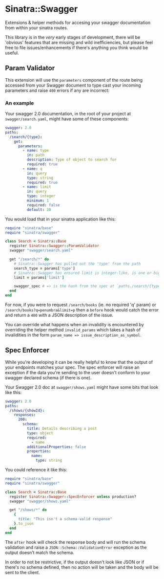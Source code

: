 # Sinatra::Swagger

Extensions & helper methods for accesing your swagger documentation from within your sinatra routes.

This library is in the *very* early stages of development, there will be 'obvious' features that are missing and wild inefficiencies, but please feel free to file issues/enhancements if there's anything you think would be useful.

## Param Validator

This extension will use the `parameters` component of the route being accessed from your Swagger document to type cast your incoming parameters and raise `400` errors if any are incorrect:

### An example

Your swagger 2.0 documentation, in the root of your project at `swagger/search.yaml`, might have some of these components:

```yaml
swagger: 2.0
paths:
  /search/{type}:
    get:
      parameters:
        - name: type
          in: path
          description: Type of object to search for
          required: true
        - name: q
          in: query
          type: string
          required: true
        - name: limit
          in: query
          type: integer
          minimum: 1
          required: false
          default: 20
```

You would load that in your sinatra application like this:

```ruby
require "sinatra/base"
require "sinatra/swagger"

class Search < Sinatra::Base
  register Sinatra::Swagger::ParamValidator
  swagger "swagger/search.yaml"

  get "/search/*" do
    # Sinatra::Swagger has pulled out the 'type' from the path
    search_type = params['type']
    # Sinatra::Swagger has ensured limit is integer-like, is one or bigger, and will be set to 20 if not given by the user
    limit = params['limit']

    swagger_spec # => is the hash from the spec at `paths./search/{type}.get`
  end
end
```

For now, if you were to request `/search/books` (ie. no required 'q' param) or `/search/books?q=penumbra&limit=p` then a `before` hook would catch the error and return a `400` with a JSON description of the issue.

You can override what happens when an invalidity is encountered by overriding the helper method `invalid_params` which takes a hash of invalidities in the form `param_name => issue_description_as_symbol`.

## Spec Enforcer

While you're developing it can be really helpful to know that the output of your endpoints matches your spec. The spec enforcer will raise an exception if the data you're sending to the user doesn't conform to your swagger declared schema (if there is one).

Your Swagger 2.0 doc at `swagger/shows.yaml` might have some bits that look like this:

```yaml
swagger: 2.0
paths:
  /shows/{showId}:
    responses:
      200:
        schema:
          title: Details describing a post
          type: object
          required:
            - name
          additionalProperties: false
          properties:
            name:
              type: string
```

You could reference it like this:

```ruby
require "sinatra/base"
require "sinatra/swagger"

class Search < Sinatra::Base
  register Sinatra::Swagger::SpecEnforcer unless production?
  swagger "swagger/shows.yaml"

  get "/shows/*" do
    {
      title: "This isn't a schema-valid response"
    }.to_json
  end
end
```

The `after` hook will check the response body and will run the schema validation and raise a `JSON::Schema::ValidationError` exception as the output doesn't match the schema.

In order to not be restrictive, if the output doesn't look like JSON or if there's no schema defined, then no action will be taken and the body will be sent to the client.